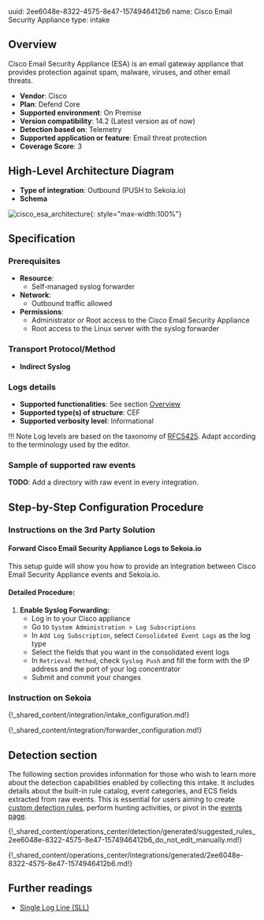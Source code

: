 uuid: 2ee6048e-8322-4575-8e47-1574946412b6
name: Cisco Email Security Appliance
type: intake

## Overview

Cisco Email Security Appliance (ESA) is an email gateway appliance that provides protection against spam, malware, viruses, and other email threats.

- **Vendor**: Cisco
- **Plan**: Defend Core
- **Supported environment**: On Premise
- **Version compatibility**: 14.2 (Latest version as of now)
- **Detection based on**: Telemetry
- **Supported application or feature**: Email threat protection
- **Coverage Score**: 3

## High-Level Architecture Diagram

- **Type of integration**: Outbound (PUSH to Sekoia.io)
- **Schema**

![cisco_esa_architecture](/assets/integration/cisco_esa_architecture.png){: style="max-width:100%"}

## Specification

### Prerequisites

- **Resource**:
    - Self-managed syslog forwarder
- **Network**:
    - Outbound traffic allowed
- **Permissions**:
    - Administrator or Root access to the Cisco Email Security Appliance
    - Root access to the Linux server with the syslog forwarder

### Transport Protocol/Method

- **Indirect Syslog**

### Logs details

- **Supported functionalities**: See section [Overview](#overview)
- **Supported type(s) of structure**: CEF
- **Supported verbosity level**: Informational

!!! Note
    Log levels are based on the taxonomy of [RFC5425](https://datatracker.ietf.org/doc/html/rfc5424). Adapt according to the terminology used by the editor.

### Sample of supported raw events

**TODO**: Add a directory with raw event in every integration.

## Step-by-Step Configuration Procedure

### Instructions on the 3rd Party Solution

#### Forward Cisco Email Security Appliance Logs to Sekoia.io

This setup guide will show you how to provide an integration between Cisco Email Security Appliance events and Sekoia.io.

#### Detailed Procedure:

1. **Enable Syslog Forwarding:**
   - Log in to your Cisco appliance
   - Go to `System Administration > Log Subscriptions`
   - In `Add Log Subscription`, select `Consolidated Event Logs` as the log type
   - Select the fields that you want in the consolidated event logs
   - In `Retrieval Method`, check `Syslog Push` and fill the form with the IP address and the port of your log concentrator
   - Submit and commit your changes

### Instruction on Sekoia

{!_shared_content/integration/intake_configuration.md!}

{!_shared_content/integration/forwarder_configuration.md!}

## Detection section

The following section provides information for those who wish to learn more about the detection capabilities enabled by collecting this intake. It includes details about the built-in rule catalog, event categories, and ECS fields extracted from raw events. This is essential for users aiming to create [custom detection rules](/docs/xdr/features/detect/sigma.md), perform hunting activities, or pivot in the [events page](/docs/xdr/features/investigate/events.md).

{!_shared_content/operations_center/detection/generated/suggested_rules_2ee6048e-8322-4575-8e47-1574946412b6_do_not_edit_manually.md!}

{!_shared_content/operations_center/integrations/generated/2ee6048e-8322-4575-8e47-1574946412b6.md!}

## Further readings

- [Single Log Line (SLL)](https://docs.ces.cisco.com/docs/single-log-line-sll)